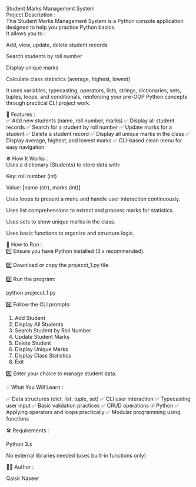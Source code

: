  Student Marks Management System
 <br>
 Project Description :
<br>
This Student Marks Management System is a Python console application designed to help you practice Python basics.
<br>
It allows you to :

Add, view, update, delete student records

Search students by roll number

Display unique marks

Calculate class statistics (average, highest, lowest)

It uses variables, typecasting, operators, lists, strings, dictionaries, sets, tuples, loops, and conditionals, reinforcing your pre-OOP Python concepts through practical CLI project work.

🎯 Features :
<br>
✅ Add new students (name, roll number, marks)
✅ Display all student records
✅ Search for a student by roll number
✅ Update marks for a student
✅ Delete a student record
✅ Display all unique marks in the class
✅ Display average, highest, and lowest marks
✅ CLI-based clean menu for easy navigation

⚙️ How It Works :
<br>
Uses a dictionary (Students) to store data with:

Key: roll number (int)

Value: [name (str), marks (int)]

Uses loops to present a menu and handle user interaction continuously.

Uses list comprehensions to extract and process marks for statistics.

Uses sets to show unique marks in the class.

Uses basic functions to organize and structure logic.

🚀 How to Run :
<br>
1️⃣ Ensure you have Python installed (3.x recommended).

2️⃣ Download or copy the projecct_1.py file.

3️⃣ Run the program:

python projecct_1.py

4️⃣ Follow the CLI prompts:

1. Add Student
2. Display All Students
3. Search Student by Roll Number
4. Update Student Marks
5. Delete Student
6. Display Unique Marks
7. Display Class Statistics
8. Exit

5️⃣ Enter your choice to manage student data.

💡 What You Will Learn :

✅ Data structures (dict, list, tuple, set)
✅ CLI user interaction
✅ Typecasting user input
✅ Basic validation practices
✅ CRUD operations in Python
✅ Applying operators and loops practically
✅ Modular programming using functions

🛠️ Requirements :

Python 3.x

No external libraries needed (uses built-in functions only)

👨‍💻 Author :

Qaisir Naseer